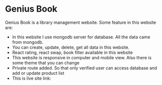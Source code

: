 # Genius Book

Genius Book is a library management website. Some feature in this website are:

* In this website I use mongodb server for database. All the data came from mongodb.
* You can create, update, delete, get all data in this website. 
* React rating, react swap, book filter available in this website
* This website is responsive in computer and mobile view. Also there is some theme that you can change
* Private route added. So that only verified user can access database and add or update product list
* This is live site link:


